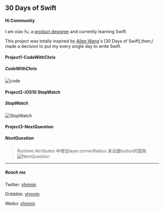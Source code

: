 ## 30 Days of Swift ##

#### Hi Community ####

I am xiao fu, a [product designer](https://dribbble.com/yhmnin) and currently learning Swift.

This project was totally inspired by [Allen Wang](https://twitter.com/creativewang)'s [30 Days of Swift],then,I made a decision to put my every single day to write Swift.




#### Project1-CodeWithChris ####
##### CodeWithChris #####
![code](https://github.com/yhmnin/30-DaysofSwift/blob/master/GIF/Project01%20-%20Code.gif)

#### Project2-iOS10 StopWatch ####
##### StopWatch #####
![StopWatch](https://github.com/yhmnin/30-DaysofSwift/blob/master/GIF/Project02%20-%20StopWatch.gif)

#### Project3-NextQuestion ####
##### NextQuestion #####
>  Runtime Atrributes 中增加layer.cornerRadius 来设置button的圆角
![NextQuestion](https://github.com/yhmnin/30-DaysofSwift/blob/master/GIF/Project02%20-%20StopWatch.gif)

----
##### Reach me #####

Twitter: [yhmnin](https://twitter.com/yhmninn?lang=zh-cn)

Dribbble: [yhmnin](https://dribbble.com/yhmnin)

Weibo: [yhmnin](http://weibo.com/3824335154/profile?topnav=1&wvr=6&is_all=1)
